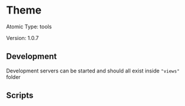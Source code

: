 # Theme

Atomic Type: tools

Version: 1.0.7

## Development

Development servers can be started and should all exist inside `"views"` folder

## Scripts

